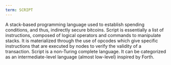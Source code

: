 ```yaml
---
term: SCRIPT
---
```


A stack-based programming language used to establish spending conditions, and thus, indirectly secure bitcoins. Script is essentially a list of instructions, composed of logical operators and commands to manipulate stacks. It is materialized through the use of opcodes which give specific instructions that are executed by nodes to verify the validity of a transaction. Script is a non-Turing complete language. It can be categorized as an intermediate-level language (almost low-level) inspired by Forth.

